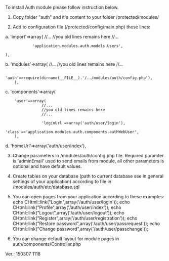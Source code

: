 
To install Auth module please follow instruction below.

1. Copy folder "auth" and it's content to your folder /protected/modules/

2. Add to configuration file (/protected/config/main.php) these lines:

a.
	'import'=>array(
                //...
                //you old lines remains here
                //...

                'application.modules.auth.models.Users',

   	),

b.  	'modules'=>array(
                //...
                //you old lines remains here
                //...

                'auth'=>require(dirname(__FILE__).'/../modules/auth/config.php'),
        ),

c.  	'components'=>array(

		'user'=>array(
                    //...
                    //you old lines remains here
                    //...

                    'loginUrl'=>array('auth/user/login'),
                    'class'=>'application.modules.auth.components.authWebUser',
		),

d.      'homeUrl'=>array('auth/user/index'),

3.  Change parameters in /modules/auth/config.php file. Required paramter is 'adminEmail' used to send emails
    from module, all other parameters is optional and have default values.

4.  Create tables on your database (path to current database see in general settings of your application) according to file in /modules/auth/etc/database.sql

5.  You can open pages from your application according to these examples:
        echo CHtml::link("Login",array('/auth/user/login'));
        echo CHtml::link("Profile",array('/auth/user/index'));
        echo CHtml::link("Logout",array('/auth/user/logout'));
        echo CHtml::link("Register",array('/auth/user/registration'));
        echo CHtml::link("Restore password",array('/auth/user/passrequest'));
        echo CHtml::link("Change password",array('/auth/user/passchange'));

6.  You can change default layout for module pages in auth/components/Controller.php

Ver.: 150307 1118
